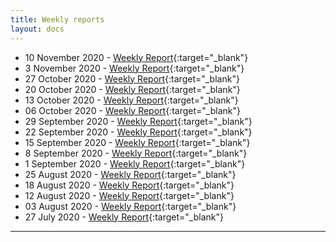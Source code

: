 ```yaml
---
title: Weekly reports
layout: docs
---
```

- 10 November 2020 - [Weekly Report](/reports/2020-11-10-weekly-report.html){:target="_blank"}
- 3 November 2020 - [Weekly Report](/reports/2020-11-03-weekly-report.html){:target="_blank"}
- 27 October 2020 - [Weekly Report](/reports/2020-10-27-weekly-report.html){:target="_blank"}
- 20 October 2020 - [Weekly Report](/reports/2020-10-20-weekly-report.html){:target="_blank"}
- 13 October 2020 - [Weekly Report](/reports/2020-10-13-weekly-report.html){:target="_blank"}
- 06 October 2020 - [Weekly Report](/reports/2020-10-06-weekly-report.html){:target="_blank"}
- 29 September 2020 - [Weekly Report](/reports/2020-09-29-weekly-report.html){:target="_blank"}
- 22 September 2020 - [Weekly Report](/reports/2020-09-22-weekly-report.html){:target="_blank"}
- 15 September 2020 - [Weekly Report](/reports/2020-09-15-weekly-report.html){:target="_blank"}
- 8 September 2020 - [Weekly Report](/reports/2020-09-08-weekly-report.html){:target="_blank"}
- 1 September 2020 - [Weekly Report](/reports/2020-09-01-weekly-report.html){:target="_blank"}
- 25 August 2020 - [Weekly Report](/reports/2020-08-25-weekly-report.html){:target="_blank"} 
- 18 August 2020 - [Weekly Report](/reports/2020-08-18-weekly-report.html){:target="_blank"} 
- 12 August 2020 - [Weekly Report](/reports/2020-08-12-weekly-report.html){:target="_blank"} 
- 03 August 2020 - [Weekly Report](/reports/2020-08-03-covid19-forecast-hub-report.html){:target="_blank"}  
- 27 July 2020 - [Weekly Report](/reports/2020-07-27-covid19-forecast-hub-report.html){:target="_blank"}  

***
